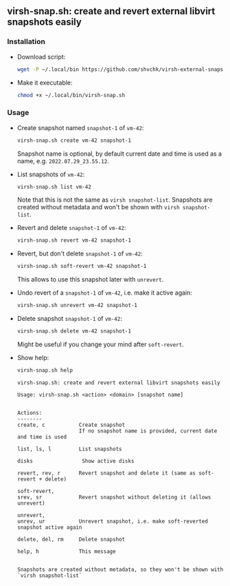 ## virsh-snap.sh: create and revert external libvirt snapshots easily

### Installation

- Download script:
  ```sh
  wget -P ~/.local/bin https://github.com/shvchk/virsh-external-snapshots/raw/main/virsh-snap.sh
  ```

- Make it executable:
  ```sh
  chmod +x ~/.local/bin/virsh-snap.sh
  ```


### Usage

- Create snapshot named `snapshot-1` of `vm-42`:
  ```sh
  virsh-snap.sh create vm-42 snapshot-1
  ```
  Snapshot name is optional, by default current date and time is used as a name, e.g. `2022.07.29_23.55.12`.

- List snapshots of `vm-42`:
  ```sh
  virsh-snap.sh list vm-42
  ```
  Note that this is not the same as `virsh snapshot-list`. Snapshots are created without metadata and won't be shown with `virsh snapshot-list`.

- Revert and delete `snapshot-1` of `vm-42`:
  ```sh
  virsh-snap.sh revert vm-42 snapshot-1
  ```

- Revert, but don't delete `snapshot-1` of `vm-42`:
  ```sh
  virsh-snap.sh soft-revert vm-42 snapshot-1
  ```
  This allows to use this snapshot later with `unrevert`.

- Undo revert of a `snapshot-1` of `vm-42`, i.e. make it active again:
  ```sh
  virsh-snap.sh unrevert vm-42 snapshot-1
  ```

- Delete snapshot `snapshot-1` of `vm-42`:
  ```sh
  virsh-snap.sh delete vm-42 snapshot-1
  ```
  Might be useful if you change your mind after `soft-revert`.

- Show help:
  ```sh
  virsh-snap.sh help
  ```
  ```
  virsh-snap.sh: create and revert external libvirt snapshots easily

  Usage: virsh-snap.sh <action> <domain> [snapshot name]


  Actions:
  --------
  create, c           Create snapshot
                      If no snapshot name is provided, current date and time is used

  list, ls, l         List snapshots

  disks                Show active disks

  revert, rev, r      Revert snapshot and delete it (same as soft-revert + delete)

  soft-revert,
  srev, sr            Revert snapshot without deleting it (allows unrevert)

  unrevert,
  unrev, ur           Unrevert snapshot, i.e. make soft-reverted snapshot active again

  delete, del, rm     Delete snapshot

  help, h             This message


  Snapshots are created without metadata, so they won't be shown with `virsh snapshot-list`
  ```

